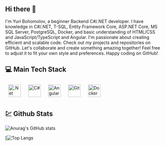 ## Hi there 👋

<p>
  I'm Yuri Bohomolov, a beginner Backend C#/.NET developer. I have knowledge in C#/.NET, T-SQL, Entity Framework Core, ASP.NET Core, MS SQL Server, PostgreSQL, Docker, and basic understanding of HTML/CSS and   
  JavaScript/TypeScript and Angular. I'm passionate about creating efficient and scalable code. Check out my projects and repositories on GitHub. Let's collaborate and create something amazing together!
  Feel free to adjust it to fit your own style and preferences. Happy coding on GitHub!
</p>

## 💻 Main Tech Stack
<div align="left">  
  <a href="https://dotnet.microsoft.com/download" target="_blank"><img style="margin: 10px" src="https://profilinator.rishav.dev/skills-assets/dotnetcore.png" alt=".Net Core" height="40" /></a>
  <a href="https://docs.microsoft.com/en-us/dotnet/csharp/" target="_blank"><img style="margin: 10px" src="https://profilinator.rishav.dev/skills-assets/csharp-original.svg" alt="C#" height="40" /></a>    
  <a href="https://angular.io/" target="_blank"><img style="margin: 10px" src="https://profilinator.rishav.dev/skills-assets/angularjs-original.svg" alt="Angular" height="40" /></a>  
  <a href="https://github.com/" target="_blank"><img style="margin: 10px" src="https://profilinator.rishav.dev/skills-assets/git-scm-icon.svg" alt="Git" height="40"/></a>  
  <a href="https://www.docker.com/" target="_blank"><img style="margin: 10px" src="https://profilinator.rishav.dev/skills-assets/docker-original-wordmark.svg" alt="Docker" height="40" /></a>  
</div>

## 💹 Github Stats


![Anurag's GitHub stats](https://github-readme-stats.vercel.app/api?username=kek145&show_icons=true&theme=radical)


[![Top Langs](https://github-readme-stats.vercel.app/api/top-langs/?username=kek145&theme=radical)
